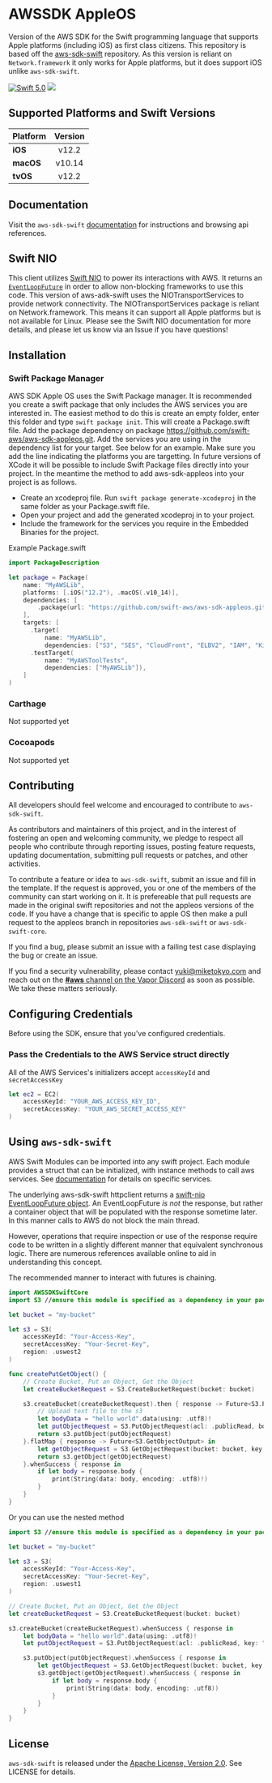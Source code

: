 # AWSSDK AppleOS

Version of the AWS SDK for the Swift programming language that supports Apple platforms (including iOS) as first class citizens. This repository is based off the [aws-sdk-swift](https://github.com/swift-aws/aws-sdk-swift/) repository. As this version is reliant on ```Network.framework``` it only works for Apple platforms, but it does support iOS unlike ```aws-sdk-swift```.

[<img src="http://img.shields.io/badge/swift-5.0-brightgreen.svg" alt="Swift 5.0" />](https://swift.org)
[<img src="https://travis-ci.org/swift-aws/aws-sdk-appleos.svg?branch=master">](https://travis-ci.org/swift-aws/aws-sdk-appleos)


## Supported Platforms and Swift Versions

| **Platform** | **Version** |
|---|:---:|
|**iOS**        | v12.2 |
|**macOS** | v10.14 |
|**tvOS** | v12.2 |

## Documentation

Visit the `aws-sdk-swift` [documentation](https://swift-aws.github.io/aws-sdk-swift/index.html) for instructions and browsing api references.

## Swift NIO

This client utilizes [Swift NIO](https://github.com/apple/swift-nio#conceptual-overview) to power its interactions with AWS. It returns an [`EventLoopFuture`](https://apple.github.io/swift-nio/docs/current/NIO/Classes/EventLoopFuture.html) in order to allow non-blocking frameworks to use this code. This version of aws-adk-swift uses the NIOTransportServices to provide network connectivity. The NIOTransportServices package is reliant on Network.framework. This means it can support all Apple platforms but is not available for Linux. Please see the Swift NIO documentation for more details, and please let us know via an Issue if you have questions!

## Installation

### Swift Package Manager

AWS SDK Apple OS uses the Swift Package manager. It is recommended you create a swift package that only includes the AWS services you are interested in. The easiest method to do this is create an empty folder, enter this folder and type ```swift package init```. This will create a Package.swift file. Add the package dependency on package https://github.com/swift-aws/aws-sdk-appleos.git. Add the services you are using in the dependency list for your target. See below for an example. Make sure you add the line indicating the platforms you are targetting. In future versions of XCode it will be possible to include Swift Package files directly into your project. In the meantime the method to add aws-sdk-appleos into your project is as follows.
- Create an xcodeproj file. Run ```swift package generate-xcodeproj``` in the same folder as your Package.swift file.
- Open your project and add the generated xcodeproj in to your project.
- Include the framework for the services you require in the Embedded Binaries for the project.

Example Package.swift

```swift
import PackageDescription

let package = Package(
    name: "MyAWSLib",
    platforms: [.iOS("12.2"), .macOS(.v10_14)],
    dependencies: [
        .package(url: "https://github.com/swift-aws/aws-sdk-appleos.git", from: "0.5.0")
    ],
    targets: [
      .target(
          name: "MyAWSLib",
          dependencies: ["S3", "SES", "CloudFront", "ELBV2", "IAM", "Kinesis"]),
      .testTarget(
          name: "MyAWSToolTests",
          dependencies: ["MyAWSLib"]),
    ]
)
```

### Carthage
Not supported yet

### Cocoapods
Not supported yet

## Contributing

All developers should feel welcome and encouraged to contribute to `aws-sdk-swift`.

As contributors and maintainers of this project, and in the interest of fostering an open and welcoming community, we pledge to respect all people who contribute through reporting issues, posting feature requests, updating documentation, submitting pull requests or patches, and other activities.

To contribute a feature or idea to `aws-sdk-swift`, submit an issue and fill in the template. If the request is approved, you or one of the members of the community can start working on it. It is prefereable that pull requests are made in the original swift repositories and not the appleos versions of the code. If you have a change that is specific to apple OS then make a pull request to the appleos branch in repositories `aws-sdk-swift` or `aws-sdk-swift-core`.  

If you find a bug, please submit an issue with a failing test case displaying the bug or create an issue.

If you find a security vulnerability, please contact <yuki@miketokyo.com> and reach out on the [**#aws** channel on the Vapor Discord](https://discordapp.com/channels/431917998102675485/472522745067077632) as soon as possible. We take these matters seriously.

## Configuring Credentials

Before using the SDK, ensure that you've configured credentials.

### Pass the Credentials to the AWS Service struct directly

All of the AWS Services's initializers accept `accessKeyId` and `secretAccessKey`

```swift
let ec2 = EC2(
    accessKeyId: "YOUR_AWS_ACCESS_KEY_ID",
    secretAccessKey: "YOUR_AWS_SECRET_ACCESS_KEY"
)
```

## Using `aws-sdk-swift`

AWS Swift Modules can be imported into any swift project. Each module provides a struct that can be initialized, with instance methods to call aws services. See [documentation](http://htmlpreview.github.io/?https://github.com/swift-aws/aws-sdk-swift/gh-pages/index.html) for details on specific services.

The underlying aws-sdk-swift httpclient returns a [swift-nio EventLoopFuture object](https://apple.github.io/swift-nio/docs/current/NIO/Classes/EventLoopFuture.html). An EventLoopFuture _is not_ the response, but rather a container object that will be populated with the response sometime later. In this manner calls to AWS do not block the main thread.

However, operations that require inspection or use of the response require code to be written in a slightly different manner that equivalent synchronous logic. There are numerous references available online to aid in understanding this concept.

The recommended manner to interact with futures is chaining.

```swift
import AWSSDKSwiftCore
import S3 //ensure this module is specified as a dependency in your package.swift

let bucket = "my-bucket"

let s3 = S3(
    accessKeyId: "Your-Access-Key",
    secretAccessKey: "Your-Secret-Key",
    region: .uswest2
)

func createPutGetObject() {
    // Create Bucket, Put an Object, Get the Object
    let createBucketRequest = S3.CreateBucketRequest(bucket: bucket)

    s3.createBucket(createBucketRequest).then { response -> Future<S3.PutObjectOutput> in
        // Upload text file to the s3
        let bodyData = "hello world".data(using: .utf8)!
        let putObjectRequest = S3.PutObjectRequest(acl: .publicRead, body: bodyData, bucket: bucket, contentLength: Int64(bodyData.count), key: "hello.txt")
        return s3.putObject(putObjectRequest)
    }.flatMap { response -> Future<S3.GetObjectOutput> in
        let getObjectRequest = S3.GetObjectRequest(bucket: bucket, key: "hello.txt")
        return s3.getObject(getObjectRequest)
    }.whenSuccess { response in
        if let body = response.body {
            print(String(data: body, encoding: .utf8)!)
        }
    }
}
```

Or you can use the nested method


```swift
import S3 //ensure this module is specified as a dependency in your package.swift

let bucket = "my-bucket"

let s3 = S3(
    accessKeyId: "Your-Access-Key",
    secretAccessKey: "Your-Secret-Key",
    region: .uswest1
)

// Create Bucket, Put an Object, Get the Object
let createBucketRequest = S3.CreateBucketRequest(bucket: bucket)

s3.createBucket(createBucketRequest).whenSuccess { response in
    let bodyData = "hello world".data(using: .utf8)!
    let putObjectRequest = S3.PutObjectRequest(acl: .publicRead, key: "hello.txt", body: bodyData, contentLength: Int64(bodyData.count), bucket: bucket)

    s3.putObject(putObjectRequest).whenSuccess { response in
        let getObjectRequest = S3.GetObjectRequest(bucket: bucket, key: "hello.txt")
        s3.getObject(getObjectRequest).whenSuccess { response in
            if let body = response.body {
                print(String(data: body, encoding: .utf8))
            }
        }
    }
}
```
## License
`aws-sdk-swift` is released under the [Apache License, Version 2.0](http://www.apache.org/licenses/LICENSE-2.0). See LICENSE for details.
